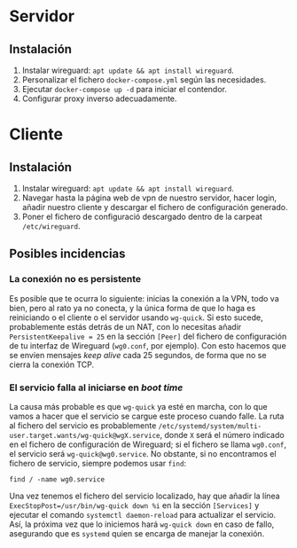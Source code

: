 # Servidor

## Instalación

1. Instalar wireguard: `apt update && apt install wireguard`.
2. Personalizar el fichero `docker-compose.yml` según las necesidades.
3. Ejecutar `docker-compose up -d` para iniciar el contendor.
4. Configurar proxy inverso adecuadamente.

# Cliente

## Instalación

1. Instalar wireguard: `apt update && apt install wireguard`.
2. Navegar hasta la página web de vpn de nuestro servidor, hacer login, añadir nuestro cliente y descargar el fichero de configuración generado.
3. Poner el fichero de configuració descargado dentro de la carpeat `/etc/wireguard`.

## Posibles incidencias

### La conexión no es persistente

Es posible que te ocurra lo siguiente: inicias la conexión a la VPN, todo va bien, pero al rato ya no conecta, y la única forma de que lo haga es reiniciando o el cliente o el servidor usando `wg-quick`. Si esto sucede, probablemente estás detrás de un NAT, con lo necesitas añadir `PersistentKeepalive = 25` en la sección `[Peer]` del fichero de configuración de tu interfaz de Wireguard (`wg0.conf`, por ejemplo). Con esto hacemos que se envíen mensajes *keep alive* cada 25 segundos, de forma que no se cierra la conexión TCP.

### El servicio falla al iniciarse en *boot time*

La causa más probable es que `wg-quick` ya esté en marcha, con lo que vamos a hacer que el servicio se cargue este proceso cuando falle.
La ruta al fichero del servicio es probablemente `/etc/systemd/system/multi-user.target.wants/wg-quick@wgX.service`, donde `X` será el número indicado en el fichero de configuración de Wireguard; si el fichero se llama `wg0.conf`, el servicio será `wg-quick@wg0.service`.
No obstante, si no encontramos el fichero de servicio, siempre podemos usar `find`:
```
find / -name wg0.service
```
Una vez tenemos el fichero del servicio localizado, hay que añadir la línea `ExecStopPost=/usr/bin/wg-quick down %i` en la sección `[Services]` y ejecutar el comando `systemctl daemon-reload` para actualizar el servicio. Así, la próxima vez que lo iniciemos hará `wg-quick down` en caso de fallo, asegurando que es `systemd` quien se encarga de manejar la conexión.

